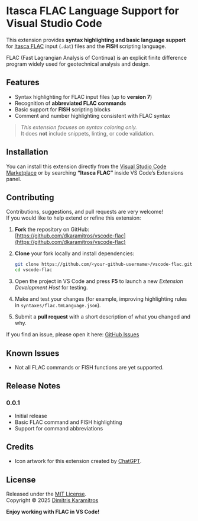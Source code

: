# Itasca FLAC Language Support for Visual Studio Code

This extension provides **syntax highlighting and basic language support** for [Itasca FLAC](https://www.itascacg.com/software/flac) input (`.dat`) files and the **FISH** scripting language.

FLAC (Fast Lagrangian Analysis of Continua) is an explicit finite difference program widely used for geotechnical analysis and design.


## Features

- Syntax highlighting for FLAC input files (up to **version 7**)
- Recognition of **abbreviated FLAC commands**
- Basic support for **FISH** scripting blocks
- Comment and number highlighting consistent with FLAC syntax

> *This extension focuses on syntax coloring only.*  
> It does **not** include snippets, linting, or code validation.

## Installation

You can install this extension directly from the [Visual Studio Code Marketplace](https://marketplace.visualstudio.com/) or by searching **“Itasca FLAC”** inside VS Code’s Extensions panel.


## Contributing

Contributions, suggestions, and pull requests are very welcome!  
If you would like to help extend or refine this extension:

1. **Fork** the repository on GitHub:  
   [https://github.com/dkaramitros/vscode-flac](https://github.com/dkaramitros/vscode-flac)

2. **Clone** your fork locally and install dependencies:
   ```bash
   git clone https://github.com/<your-github-username>/vscode-flac.git
   cd vscode-flac
   ```

3. Open the project in VS Code and press **F5** to launch a new *Extension Development Host* for testing.

4. Make and test your changes (for example, improving highlighting rules in `syntaxes/flac.tmLanguage.json`).

5. Submit a **pull request** with a short description of what you changed and why.

If you find an issue, please open it here: [GitHub Issues](https://github.com/dkaramitros/vscode-flac/issues)


## Known Issues

- Not all FLAC commands or FISH functions are yet supported.


## Release Notes

### 0.0.1
- Initial release
- Basic FLAC command and FISH highlighting
- Support for command abbreviations


## Credits

- Icon artwork for this extension created by [ChatGPT](https://chatgpt.com/).


## License

Released under the [MIT License](LICENSE).  
Copyright © 2025 [Dimitris Karamitros](https://github.com/dkaramitros)

**Enjoy working with FLAC in VS Code!**
